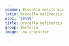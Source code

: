 ```yaml
---
common: Brucella melitensis
latin: Brucella melitensis
ncbi: '29459'
title: Brucella melitensis
group: Bacteria
image: .na.character

---
```

